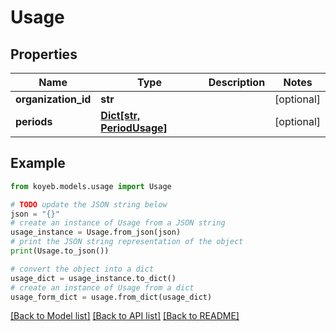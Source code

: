 # Usage


## Properties

Name | Type | Description | Notes
------------ | ------------- | ------------- | -------------
**organization_id** | **str** |  | [optional] 
**periods** | [**Dict[str, PeriodUsage]**](PeriodUsage.md) |  | [optional] 

## Example

```python
from koyeb.models.usage import Usage

# TODO update the JSON string below
json = "{}"
# create an instance of Usage from a JSON string
usage_instance = Usage.from_json(json)
# print the JSON string representation of the object
print(Usage.to_json())

# convert the object into a dict
usage_dict = usage_instance.to_dict()
# create an instance of Usage from a dict
usage_form_dict = usage.from_dict(usage_dict)
```
[[Back to Model list]](../README.md#documentation-for-models) [[Back to API list]](../README.md#documentation-for-api-endpoints) [[Back to README]](../README.md)


